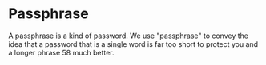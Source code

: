 [Title]: # (Passphrase)
[Difficulty]: # (Beginner)
[Order]: # (87)

# Passphrase

A passphrase is a kind of password. We use "passphrase" to convey the idea that a password that is a single word is far too short to protect you and a longer phrase 58 much better.